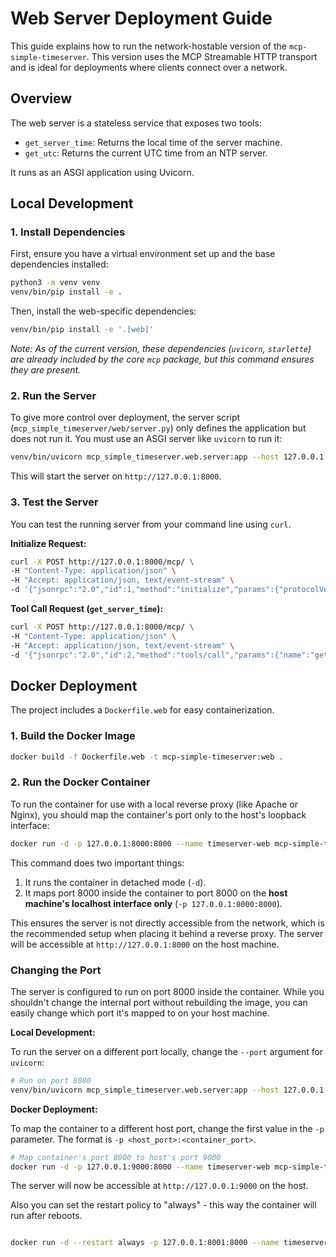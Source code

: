 # Web Server Deployment Guide

This guide explains how to run the network-hostable version of the `mcp-simple-timeserver`. This version uses the MCP Streamable HTTP transport and is ideal for deployments where clients connect over a network.

## Overview

The web server is a stateless service that exposes two tools:
-   `get_server_time`: Returns the local time of the server machine.
-   `get_utc`: Returns the current UTC time from an NTP server.

It runs as an ASGI application using Uvicorn.

## Local Development

### 1. Install Dependencies

First, ensure you have a virtual environment set up and the base dependencies installed:

```bash
python3 -m venv venv
venv/bin/pip install -e .
```

Then, install the web-specific dependencies:
```bash
venv/bin/pip install -e '.[web]'
```
*Note: As of the current version, these dependencies (`uvicorn`, `starlette`) are already included by the core `mcp` package, but this command ensures they are present.*

### 2. Run the Server

To give more control over deployment, the server script (`mcp_simple_timeserver/web/server.py`) only defines the application but does not run it. You must use an ASGI server like `uvicorn` to run it:

```bash
venv/bin/uvicorn mcp_simple_timeserver.web.server:app --host 127.0.0.1 --port 8000
```
This will start the server on `http://127.0.0.1:8000`.

### 3. Test the Server

You can test the running server from your command line using `curl`.

**Initialize Request:**
```bash
curl -X POST http://127.0.0.1:8000/mcp/ \
-H "Content-Type: application/json" \
-H "Accept: application/json, text/event-stream" \
-d '{"jsonrpc":"2.0","id":1,"method":"initialize","params":{"protocolVersion":"2024-11-05","clientInfo":{"name":"test-client","version":"1.0"},"capabilities":{}}}'
```

**Tool Call Request (`get_server_time`):**
```bash
curl -X POST http://127.0.0.1:8000/mcp/ \
-H "Content-Type: application/json" \
-H "Accept: application/json, text/event-stream" \
-d '{"jsonrpc":"2.0","id":2,"method":"tools/call","params":{"name":"get_server_time","arguments":{}}}'
```

## Docker Deployment

The project includes a `Dockerfile.web` for easy containerization.

### 1. Build the Docker Image

```bash
docker build -f Dockerfile.web -t mcp-simple-timeserver:web .
```

### 2. Run the Docker Container

To run the container for use with a local reverse proxy (like Apache or Nginx), you should map the container's port only to the host's loopback interface:

```bash
docker run -d -p 127.0.0.1:8000:8000 --name timeserver-web mcp-simple-timeserver:web
```
This command does two important things:
1.  It runs the container in detached mode (`-d`).
2.  It maps port 8000 inside the container to port 8000 on the **host machine's localhost interface only** (`-p 127.0.0.1:8000:8000`).

This ensures the server is not directly accessible from the network, which is the recommended setup when placing it behind a reverse proxy. The server will be accessible at `http://127.0.0.1:8000` on the host machine.

### Changing the Port

The server is configured to run on port 8000 inside the container. While you shouldn't change the internal port without rebuilding the image, you can easily change which port it's mapped to on your host machine.

**Local Development:**

To run the server on a different port locally, change the `--port` argument for `uvicorn`:
```bash
# Run on port 8080
venv/bin/uvicorn mcp_simple_timeserver.web.server:app --host 127.0.0.1 --port 8080
```

**Docker Deployment:**

To map the container to a different host port, change the first value in the `-p` parameter. The format is `-p <host_port>:<container_port>`.

```bash
# Map container's port 8000 to host's port 9000
docker run -d -p 127.0.0.1:9000:8000 --name timeserver-web mcp-simple-timeserver:web
```

The server will now be accessible at `http://127.0.0.1:9000` on the host. 

Also you can set the restart  policy to "always" - this way the container will run after reboots.

```bash

docker run -d --restart always -p 127.0.0.1:8001:8000 --name timeserver-web mcp-simple-timeserver:web
```
